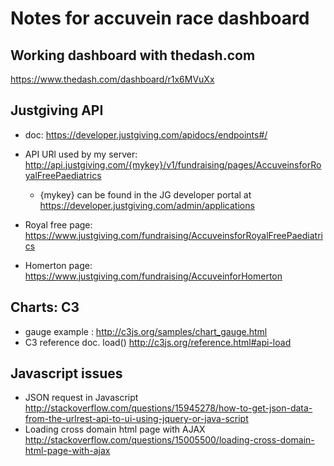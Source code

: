 # Notes for accuvein race dashboard

## Working dashboard with thedash.com
https://www.thedash.com/dashboard/r1x6MVuXx

## Justgiving API 
* doc: https://developer.justgiving.com/apidocs/endpoints#/
* API URl used by my server: http://api.justgiving.com/{mykey}/v1/fundraising/pages/AccuveinsforRoyalFreePaediatrics
    * {mykey} can be found in the JG developer portal at https://developer.justgiving.com/admin/applications


* Royal free page: https://www.justgiving.com/fundraising/AccuveinsforRoyalFreePaediatrics
* Homerton page: https://www.justgiving.com/fundraising/AccuveinforHomerton

## Charts: C3 
* gauge example : http://c3js.org/samples/chart_gauge.html
* C3 reference doc. load() http://c3js.org/reference.html#api-load

## Javascript issues
* JSON request in Javascript http://stackoverflow.com/questions/15945278/how-to-get-json-data-from-the-urlrest-api-to-ui-using-jquery-or-java-script
* Loading cross domain html page with AJAX http://stackoverflow.com/questions/15005500/loading-cross-domain-html-page-with-ajax



